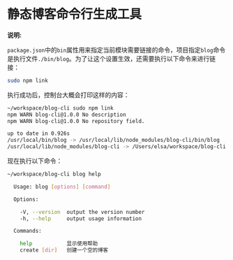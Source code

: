 # 静态博客命令行生成工具

**说明:**

`package.json`中的`bin`属性用来指定当前模块需要链接的命令，项目指定`blog`命令是执行文件`./bin/blog`。为了让这个设置生效，还需要执行以下命令来进行链接：

```bash
sudo npm link
```

执行成功后，控制台大概会打印这样的内容：

```bash
~/workspace/blog-cli sudo npm link
npm WARN blog-cli@1.0.0 No description
npm WARN blog-cli@1.0.0 No repository field.

up to date in 0.926s
/usr/local/bin/blog -> /usr/local/lib/node_modules/blog-cli/bin/blog
/usr/local/lib/node_modules/blog-cli -> /Users/elsa/workspace/blog-cli
```

现在执行以下命令：

```bash
~/workspace/blog-cli blog help

  Usage: blog [options] [command]

  Options:

    -V, --version  output the version number
    -h, --help     output usage information

  Commands:

    help           显示使用帮助
    create [dir]   创建一个空的博客
```
